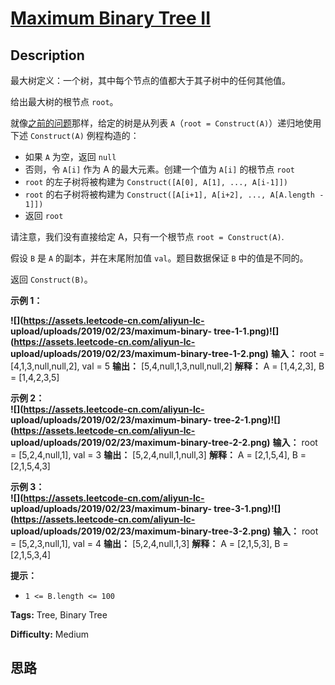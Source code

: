 # [Maximum Binary Tree II][title]

## Description

最大树定义：一个树，其中每个节点的值都大于其子树中的任何其他值。

给出最大树的根节点 `root`。

就像[之前的问题](https://leetcode-cn.com/problems/maximum-binary-tree/)那样，给定的树是从列表
`A`（`root = Construct(A)`）递归地使用下述 `Construct(A)` 例程构造的：

  * 如果 `A` 为空，返回 `null`
  * 否则，令 `A[i]` 作为 A 的最大元素。创建一个值为 `A[i]` 的根节点 `root`
  * `root` 的左子树将被构建为 `Construct([A[0], A[1], ..., A[i-1]])`
  * `root` 的右子树将被构建为 `Construct([A[i+1], A[i+2], ..., A[A.length - 1]])`
  * 返回 `root`

请注意，我们没有直接给定 A，只有一个根节点 `root = Construct(A)`.

假设 `B` 是 `A` 的副本，并在末尾附加值 `val`。题目数据保证 `B` 中的值是不同的。

返回 `Construct(B)`。

**示例 1：**

**![](https://assets.leetcode-cn.com/aliyun-lc-
upload/uploads/2019/02/23/maximum-binary-
tree-1-1.png)![](https://assets.leetcode-cn.com/aliyun-lc-
upload/uploads/2019/02/23/maximum-binary-tree-1-2.png)**
            **输入：** root = [4,1,3,null,null,2], val = 5    **输出：** [5,4,null,1,3,null,null,2]    **解释：** A = [1,4,2,3], B = [1,4,2,3,5]    

**示例 2：  
![](https://assets.leetcode-cn.com/aliyun-lc-
upload/uploads/2019/02/23/maximum-binary-
tree-2-1.png)![](https://assets.leetcode-cn.com/aliyun-lc-
upload/uploads/2019/02/23/maximum-binary-tree-2-2.png)**
            **输入：** root = [5,2,4,null,1], val = 3    **输出：** [5,2,4,null,1,null,3]    **解释：** A = [2,1,5,4], B = [2,1,5,4,3]    

**示例 3：  
![](https://assets.leetcode-cn.com/aliyun-lc-
upload/uploads/2019/02/23/maximum-binary-
tree-3-1.png)![](https://assets.leetcode-cn.com/aliyun-lc-
upload/uploads/2019/02/23/maximum-binary-tree-3-2.png)**
            **输入：** root = [5,2,3,null,1], val = 4    **输出：** [5,2,4,null,1,3]    **解释：** A = [2,1,5,3], B = [2,1,5,3,4]    

**提示：**

  * `1 <= B.length <= 100`


**Tags:** Tree, Binary Tree

**Difficulty:** Medium

## 思路

[title]: https://leetcode-cn.com/problems/maximum-binary-tree-ii
